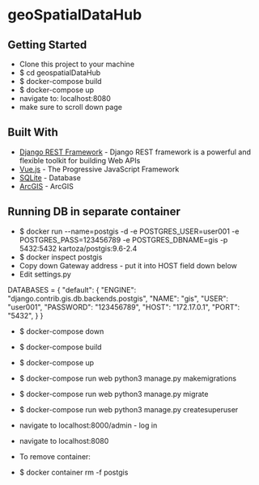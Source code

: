 # geoSpatialDataHub

## Getting Started
* Clone this project to your machine
* $ cd geospatialDataHub
* $ docker-compose build
* $ docker-compose up
* navigate to: localhost:8080
* make sure to scroll down page

## Built With
* [Django REST Framework](https://www.django-rest-framework.org/) - Django REST framework is a powerful and flexible toolkit for building Web APIs
* [Vue.js](https://vuejs.org/) - The Progressive JavaScript Framework
* [SQLite](https://www.sqlite.org/index.html) - Database
* [ArcGIS](https://developers.arcgis.com/javascript/latest/sample-code/layers-pointcloud-portal/index.html) - ArcGIS

## Running DB in separate container
* $ docker run --name=postgis -d -e POSTGRES_USER=user001 -e POSTGRES_PASS=123456789 -e POSTGRES_DBNAME=gis -p 5432:5432 kartoza/postgis:9.6-2.4
* $ docker inspect postgis
* Copy down Gateway address - put it into HOST field down below
* Edit settings.py

DATABASES = {
   "default": {
       "ENGINE": "django.contrib.gis.db.backends.postgis",
       "NAME": "gis",
       "USER": "user001",
       "PASSWORD": "123456789",
       "HOST": "172.17.0.1",
       "PORT": "5432",
   }
}  

* $ docker-compose down
* $ docker-compose build
* $ docker-compose up
* $ docker-compose run web python3 manage.py makemigrations
* $ docker-compose run web python3 manage.py migrate
* $ docker-compose run web python3 manage.py createsuperuser
* navigate to localhost:8000/admin - log in
* navigate to localhost:8080

* To remove container: 
* $ docker container rm -f postgis